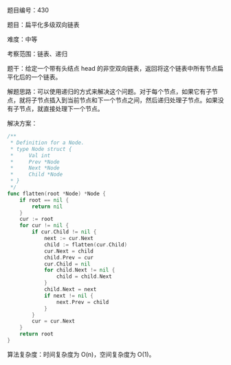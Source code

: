 题目编号：430

题目：扁平化多级双向链表

难度：中等

考察范围：链表、递归

题干：给定一个带有头结点 head 的非空双向链表，返回将这个链表中所有节点扁平化后的一个链表。

解题思路：可以使用递归的方式来解决这个问题。对于每个节点，如果它有子节点，就将子节点插入到当前节点和下一个节点之间，然后递归处理子节点。如果没有子节点，就直接处理下一个节点。

解决方案：

```go
/**
 * Definition for a Node.
 * type Node struct {
 *     Val int
 *     Prev *Node
 *     Next *Node
 *     Child *Node
 * }
 */
func flatten(root *Node) *Node {
    if root == nil {
        return nil
    }
    cur := root
    for cur != nil {
        if cur.Child != nil {
            next := cur.Next
            child := flatten(cur.Child)
            cur.Next = child
            child.Prev = cur
            cur.Child = nil
            for child.Next != nil {
                child = child.Next
            }
            child.Next = next
            if next != nil {
                next.Prev = child
            }
        }
        cur = cur.Next
    }
    return root
}
```

算法复杂度：时间复杂度为 O(n)，空间复杂度为 O(1)。